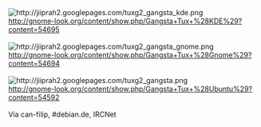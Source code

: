 <html><body><img src="http://jiiprah2.googlepages.com/tuxg2_gangsta_kde.png" alt="http://jiiprah2.googlepages.com/tuxg2_gangsta_kde.png"><br>
<a href="http://gnome-look.org/content/show.php/Gangsta+Tux+%28KDE%29?content=54695">http://gnome-look.org/content/show.php/Gangsta+Tux+%28KDE%29?content=54695</a><br>
<br>
<img src="http://jiiprah2.googlepages.com/tuxg2_gangsta_gnome.png" alt="http://jiiprah2.googlepages.com/tuxg2_gangsta_gnome.png"><br>
<a href="http://gnome-look.org/content/show.php/Gangsta+Tux+%28Gnome%29?content=54694">http://gnome-look.org/content/show.php/Gangsta+Tux+%28Gnome%29?content=54694</a><br>
<br>
<img src="http://jiiprah2.googlepages.com/tuxg2_gangsta.png" alt="http://jiiprah2.googlepages.com/tuxg2_gangsta.png"><br>
<a href="http://gnome-look.org/content/show.php/Gangsta+Tux+%28Ubuntu%29?content=54592">http://gnome-look.org/content/show.php/Gangsta+Tux+%28Ubuntu%29?content=54592</a><br>
<br>
Via can-filip, #debian.de, IRCNet</body></html>